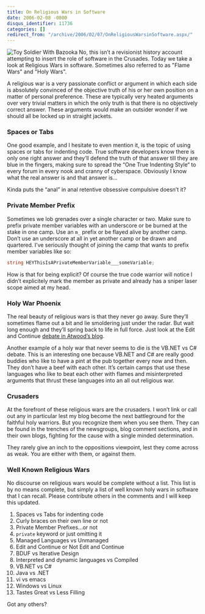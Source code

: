 ```yaml
---
title: On Religious Wars in Software
date: 2006-02-08 -0800
disqus_identifier: 11736
categories: []
redirect_from: "/archive/2006/02/07/OnReligiousWarsinSoftware.aspx/"
---
```


![Toy Soldier With Bazooka](https://haacked.com/images/SoldierWithBazooka.jpg) No, this isn’t a revisionist history account attempting to insert the role of software in the Crusades. Today we take a look at Religious Wars in software. Sometimes also referred to as "Flame Wars" and "Holy Wars".

A religious war is a very passionate conflict or argument in which each side is absolutely convinced of the objective truth of his or her own position on a matter of personal preference. These are typically very heated arguments over very trivial matters in which the only truth is that there is no objectively correct answer. These arguments would make an outsider wonder if we should all be locked up in straight jackets.

### Spaces or Tabs

One good example, and I hesitate to even mention it, is the topic of using spaces or tabs for indenting code. True software developers know there is only one right answer and they’ll defend the truth of that answer till they are blue in the fingers, making sure to spread the “One True Indenting Style“ to every forum in every nook and cranny of cyberspace. Obviously I know what the real answer is and that answer is...

Kinda puts the “anal” in anal retentive obsessive compulsive doesn’t it?

### Private Member Prefix

Sometimes we lob grenades over a single character or two. Make sure to prefix private member variables with an underscore or be burned at the stake in one camp. Use an `m_` prefix or be flayed alive by another camp. Don’t use an underscore at all in yet another camp or be drawn and quartered. I’ve seriously thought of joining the camp that wants to prefix member variables like so:

```csharp
string HEYThisIsAPrivateMemberVariable___someVariable;
```

How is that for being explicit? Of course the true code warrior will notice I didn’t explicitely mark the member as private and already has a sniper laser scope aimed at my head.

### Holy War Phoenix

The real beauty of religious wars is that they never go away. Sure they’ll sometimes flame out a bit and lie smoldering just under the
radar. But wait long enough and they’ll spring back to life in full force. Just look at the Edit and Continue [debate in Atwood’s
blog](http://www.codinghorror.com/blog/archives/000507.html "Revisiting Edit and Continue").

Another example of a holy war that never seems to die is the VB.NET vs C# debate. This is an interesting one because VB.NET and C# are really good buddies who like to have a pint at the pub together every now and then. They don’t have a beef with each other. It’s certain camps that use these languages who like to beat each other with flames and misinterpreted arguments that thrust these languages into an all out religious war.

### Crusaders

At the forefront of these religious wars are the crusaders. I won’t link or call out any in particular lest my blog become the next battleground for the faithful holy warriors. But you recognize them when you see them. They can be found in the trenches of the newsgroups, blog comment sections, and in their own blogs, fighting for the cause with a single minded determination.

They rarely give an inch to the oppositions viewpoint, lest they come across as weak. You are either with them, or against them.

### Well Known Religious Wars

No discourse on religious wars would be complete without a list. This list is by no means complete, but simply a list of well known holy wars in software that I can recall. Please contribute others in the comments and I will keep this updated.

1.  Spaces vs Tabs for indenting code
2.  Curly braces on their own line or not
3.  Private Member Prefixes...or not
4.  `private` keyword or just omitting it
5.  Managed Languages vs Unmanaged
6.  Edit and Continue or Not Edit and Continue
7.  BDUF vs Iterative Design
8.  Interpreted and dynamic languages vs Compiled
9.  VB.NET vs C#
10.  Java vs .NET
11. vi vs emacs
12. Windows vs Linux
13. Tastes Great vs Less Filling

Got any others?
